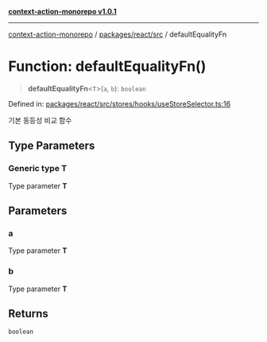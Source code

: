 [**context-action-monorepo v1.0.1**](../../../../README.md)

***

[context-action-monorepo](../../../../README.md) / [packages/react/src](../README.md) / defaultEqualityFn

# Function: defaultEqualityFn()

> **defaultEqualityFn**&lt;`T`&gt;(`a`, `b`): `boolean`

Defined in: [packages/react/src/stores/hooks/useStoreSelector.ts:16](https://github.com/mineclover/context-action/blob/2861d61b4b5d930e9e7f5277983455dc296dc859/packages/react/src/stores/hooks/useStoreSelector.ts#L16)

기본 동등성 비교 함수

## Type Parameters

### Generic type T

Type parameter **T**

## Parameters

### a

Type parameter **T**

### b

Type parameter **T**

## Returns

`boolean`
